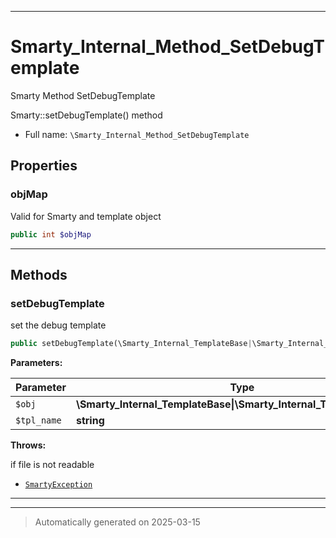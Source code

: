 ***

# Smarty_Internal_Method_SetDebugTemplate

Smarty Method SetDebugTemplate

Smarty::setDebugTemplate() method

* Full name: `\Smarty_Internal_Method_SetDebugTemplate`



## Properties


### objMap

Valid for Smarty and template object

```php
public int $objMap
```






***

## Methods


### setDebugTemplate

set the debug template

```php
public setDebugTemplate(\Smarty_Internal_TemplateBase|\Smarty_Internal_Template|\Smarty $obj, string $tpl_name): \Smarty|\Smarty_Internal_Template
```








**Parameters:**

| Parameter | Type | Description |
|-----------|------|-------------|
| `$obj` | **\Smarty_Internal_TemplateBase&#124;\Smarty_Internal_Template&#124;\Smarty** |  |
| `$tpl_name` | **string** |  |




**Throws:**
<p>if file is not readable</p>

- [`SmartyException`](./SmartyException.md)



***


***
> Automatically generated on 2025-03-15
